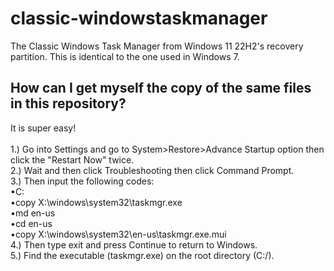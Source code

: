 # classic-windowstaskmanager
The Classic Windows Task Manager from Windows 11 22H2's recovery partition. This is identical to the one used in Windows 7.

## How can I get myself the copy of the same files in this repository?
It is super easy!
<br>
<br>
1.) Go into Settings and go to System>Restore>Advance Startup option then click the "Restart Now" twice.
<br>
2.) Wait and then click Troubleshooting then click Command Prompt.
<br>
3.) Then input the following codes:
<br>
•C:
<br>
•copy X:\windows\system32\taskmgr.exe
<br>
•md en-us
<br>
•cd en-us
<br>
•copy X:\windows\system32\en-us\taskmgr.exe.mui
<br>
4.) Then type exit and press Continue to return to Windows.
<br>
5.) Find the executable (taskmgr.exe) on the root directory (C:/).

